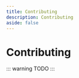 ```yaml
---
title: Contributing
description: Contributing
aside: false
---
```


# Contributing

::: warning
TODO
:::
